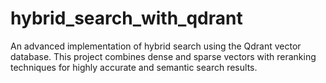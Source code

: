 # hybrid_search_with_qdrant
An advanced implementation of hybrid search using the Qdrant vector database. This project combines dense and sparse vectors with reranking techniques for highly accurate and semantic search results.
